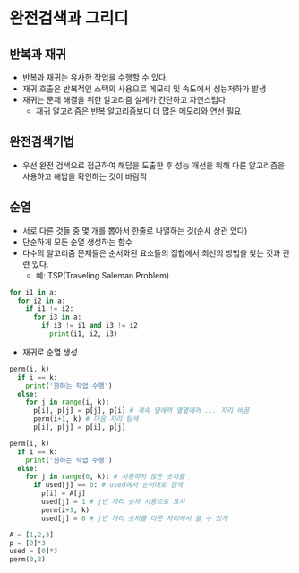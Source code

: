 # 완전검색과 그리디
## 반복과 재귀
- 반복과 재귀는 유사한 작업을 수행할 수 있다.
- 재귀 호출은 반복적인 스택의 사용으로 메모리 및 속도에서 성능저하가 발생
- 재귀는 문제 해결을 위한 알고리즘 설계가 간단하고 자연스럽다
  - 재귀 알고리즘은 반복 알고리즘보다 더 많은 메모리와 연선 필요

## 완전검색기법
- 우선 완전 검색으로 접근하여 해답을 도출한 후 성능 개선을 위해 다른 알고리즘을 사용하고 해답을 확인하는 것이 바람직

## 순열
- 서로 다른 것들 중 몇 개를 뽑아서 한줄로 나열하는 것(순서 상관 있다)
- 단순하게 모든 순열 생성하는 함수
- 다수의 알고리즘 문제들은 순서화된 요소들의 집합에서 최선의 방법을 찾는 것과 관련 있다.
  - 예: TSP(Traveling Saleman Problem)
```python
for i1 in a:
  for i2 in a:
    if i1 != i2:
      for i3 in a:
        if i3 != i1 and i3 != i2
          print(i1, i2, i3)
```
- 재귀로 순열 생성
```python
perm(i, k)
  if i == k:
    print('원하는 작업 수행')
  else:
    for j in range(i, k):
      p[i], p[j] = p[j], p[i] # 계속 옆에꺼 옆옆에꺼 ... 자리 바꿈
      perm(i+1, k) # 다음 자리 탐색
      p[i], p[j] = p[i], p[j]
```

```python
perm(i, k)
  if i == k:
    print('원하는 작업 수행')
  else:
    for j in range(0, k): # 사용하지 않은 숫자를
      if used[j] == 0: # used에서 순서대로 검색
        p[i] = A[j]
        used[j] = 1 # j번 자리 숫자 사용으로 표시
        perm(i+1, k)
        used[j] = 0 # j번 자리 숫자를 다른 자리에서 쓸 수 있게

A = [1,2,3]
p = [0]*3
used = [0]*3
perm(0,3)
```
